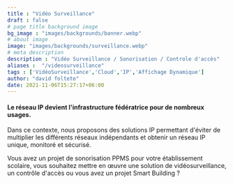 ```yaml
---
title : "Vidéo Surveillance"
draft : false
# page title background image
bg_image : "images/backgrounds/banner.webp"
# about image
image: "images/backgrounds/surveillance.webp"
# meta description
description : "Vidéo Surveillance / Sonorisation / Controle d'accès"
aliases :  "/videosurveillance"
tags : ['VidéoSurveillance','Cloud','IP','Affichage Dynamique']
author: "david foltete"
date: 2021-11-06T15:27:17+06:00
---
```

#### Le réseau IP devient l'infrastructure fédératrice pour de nombreux usages.  

Dans ce contexte, nous proposons des solutions IP permettant d'éviter de multiplier les différents réseaux indépendants et obtenir un réseau IP unique, monitoré et sécurisé.  

Vous avez un projet de sonorisation PPMS pour votre établissement scolaire, vous souhaitez mettre en œuvre une solution de vidéosurveillance, un contrôle d'accès ou vous avez un projet Smart Building ?
